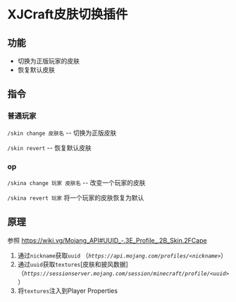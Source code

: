 # XJCraft皮肤切换插件

## 功能

- 切换为正版玩家的皮肤
- 恢复默认皮肤

## 指令
### 普通玩家
`/skin change 皮肤名` -- 切换为正版皮肤

`/skin revert` -- 恢复默认皮肤

### op
`/skina change 玩家 皮肤名` -- 改变一个玩家的皮肤

`/skina revert 玩家` 将一个玩家的皮肤恢复为默认

## 原理

参照 https://wiki.vg/Mojang_API#UUID_-.3E_Profile_.2B_Skin.2FCape

1. 通过`nickname`获取`uuid` （*`https://api.mojang.com/profiles/<nickname>`*）
2. 通过`uuid`获取`textures`[皮肤和披风数据] （*`https://sessionserver.mojang.com/session/minecraft/profile/<uuid>`*）
3. 将`textures`注入到Player Properties
